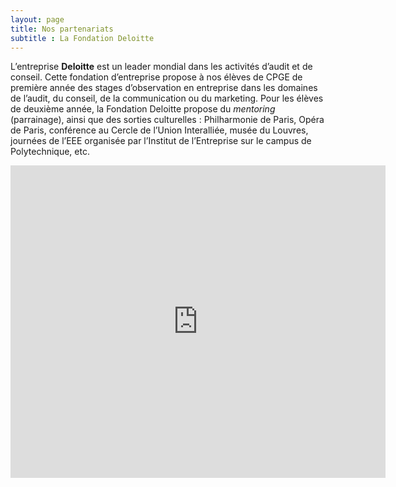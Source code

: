 ```yaml
---
layout: page
title: Nos partenariats
subtitle : La Fondation Deloitte
---
```


L’entreprise **Deloitte** est un leader mondial dans les activités d’audit et de conseil. Cette fondation d’entreprise propose à nos élèves de CPGE de première année des stages d’observation en entreprise dans les domaines de l’audit, du conseil, de la communication ou du marketing. Pour les élèves de deuxième année, la Fondation Deloitte propose du *mentoring* (parrainage), ainsi que des sorties culturelles : Philharmonie de Paris, Opéra de Paris, conférence au Cercle de l’Union Interalliée, musée du Louvres, journées de l’EEE organisée par l’Institut de l’Entreprise sur le campus de Polytechnique, etc.


<iframe src="http://docs.google.com/gview?url=https://www2.deloitte.com/content/dam/Deloitte/fr/Documents/about-deloitte/fondation-deloitte_rapport-activite-2019.pdf&embedded=true" style="width:600px; height:500px;" frameborder="0"></iframe>
